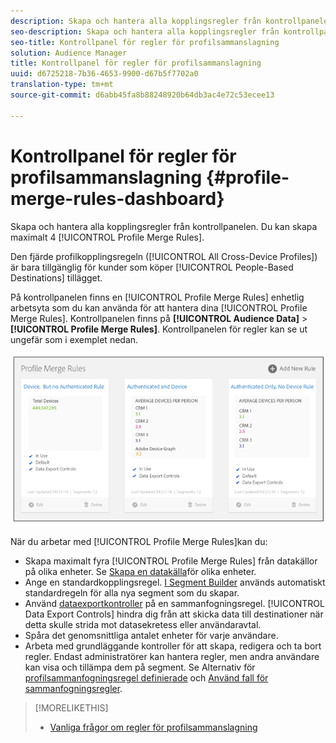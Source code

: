 ```yaml
---
description: Skapa och hantera alla kopplingsregler från kontrollpanelen. Du kan skapa maximalt fyra regler för profilsammanslagning.
seo-description: Skapa och hantera alla kopplingsregler från kontrollpanelen. Du kan skapa maximalt fyra regler för profilsammanslagning.
seo-title: Kontrollpanel för regler för profilsammanslagning
solution: Audience Manager
title: Kontrollpanel för regler för profilsammanslagning
uuid: d6725218-7b36-4653-9900-d67b5f7702a0
translation-type: tm+mt
source-git-commit: d6abb45fa8b88248920b64db3ac4e72c53ecee13

---
```



# Kontrollpanel för regler för profilsammanslagning {#profile-merge-rules-dashboard}

Skapa och hantera alla kopplingsregler från kontrollpanelen. Du kan skapa maximalt 4 [!UICONTROL Profile Merge Rules].

Den fjärde profilkopplingsregeln ([!UICONTROL All Cross-Device Profiles]) är bara tillgänglig för kunder som köper [!UICONTROL People-Based Destinations] tillägget.

På kontrollpanelen finns en [!UICONTROL Profile Merge Rules] enhetlig arbetsyta som du kan använda för att hantera dina [!UICONTROL Profile Merge Rules]. Kontrollpanelen finns på **[!UICONTROL Audience Data]** > **[!UICONTROL Profile Merge Rules]**. Kontrollpanelen för regler kan se ut ungefär som i exemplet nedan.

![](assets/profile-dashboard.png)

När du arbetar med [!UICONTROL Profile Merge Rules]kan du:

* Skapa maximalt fyra [!UICONTROL Profile Merge Rules] från datakällor på olika enheter. Se [Skapa en datakälla](merge-rules-start.md#create-data-source)för olika enheter.
* Ange en standardkopplingsregel. [I Segment Builder](../segments/segment-builder.md) används automatiskt standardregeln för alla nya segment som du skapar.
* Använd [dataexportkontroller](../data-export-controls.md) på en sammanfogningsregel. [!UICONTROL Data Export Controls] hindra dig från att skicka data till destinationer när detta skulle strida mot datasekretess eller användaravtal.
* Spåra det genomsnittliga antalet enheter för varje användare.
* Arbeta med grundläggande kontroller för att skapa, redigera och ta bort regler. Endast administratörer kan hantera regler, men andra användare kan visa och tillämpa dem på segment. Se Alternativ för [profilsammanfogningsregel definierade](merge-rule-definitions.md) och [Använd fall för sammanfogningsregler](merge-rule-targeting-options.md).

>[!MORELIKETHIS]
>
>* [Vanliga frågor om regler för profilsammanslagning](../../faq/faq-profile-merge.md)

